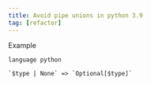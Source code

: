 ```yaml
---
title: Avoid pipe unions in python 3.9
tag: [refactor]
---
```


Example

```grit
language python

`$type | None` => `Optional[$type]`
```
